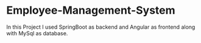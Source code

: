 # Employee-Management-System
In this Project I used SpringBoot as backend and Angular as frontend along with MySql as database.
